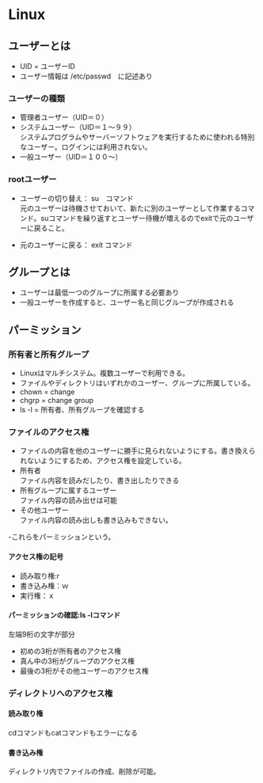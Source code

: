 # Linux
## ユーザーとは
- UID = ユーザーID
- ユーザー情報は /etc/passwd　に記述あり

### ユーザーの種類
- 管理者ユーザー（UID＝０）
- システムユーザー（UID＝１〜９９）\
システムプログラムやサーバーソフトウェアを実行するために使われる特別なユーザー。ログインには利用されない。
- 一般ユーザー（UID＝１００〜）

### rootユーザー
- ユーザーの切り替え： su　コマンド\
元のユーザーは待機させておいて、新たに別のユーザーとして作業するコマンド。suコマンドを繰り返すとユーザー待機が増えるのでexitで元のユーザーに戻ること。

- 元のユーザーに戻る： exit コマンド

## グループとは
- ユーザーは最低一つのグループに所属する必要あり
- 一般ユーザーを作成すると、ユーザー名と同じグループが作成される

## パーミッション
### 所有者と所有グループ
- Linuxはマルチシステム。複数ユーザーで利用できる。
- ファイルやディレクトリはいずれかのユーザー、グループに所属している。
- chown = change
- chgrp = change group
- ls -l = 所有者、所有グループを確認する

### ファイルのアクセス権
- ファイルの内容を他のユーザーに勝手に見られないようにする。書き換えられないようにするため、アクセス権を設定している。
- 所有者\
ファイル内容を読みだしたり、書き出したりできる
- 所有グループに属するユーザー\
ファイル内容の読み出せは可能
- その他ユーザー\
ファイル内容の読み出しも書き込みもできない。

-これらをパーミッションという。

#### アクセス権の記号
- 読み取り権:r
- 書き込み権：ｗ
- 実行権：ｘ

#### パーミッションの確認:ls -lコマンド
左端9桁の文字が部分
- 初めの3桁が所有者のアクセス権
- 真ん中の3桁がグループのアクセス権
- 最後の3桁がその他ユーザーのアクセス権

### ディレクトリへのアクセス権
#### 読み取り権
cdコマンドもcatコマンドもエラーになる

#### 書き込み権
ディレクトリ内でファイルの作成、削除が可能。


